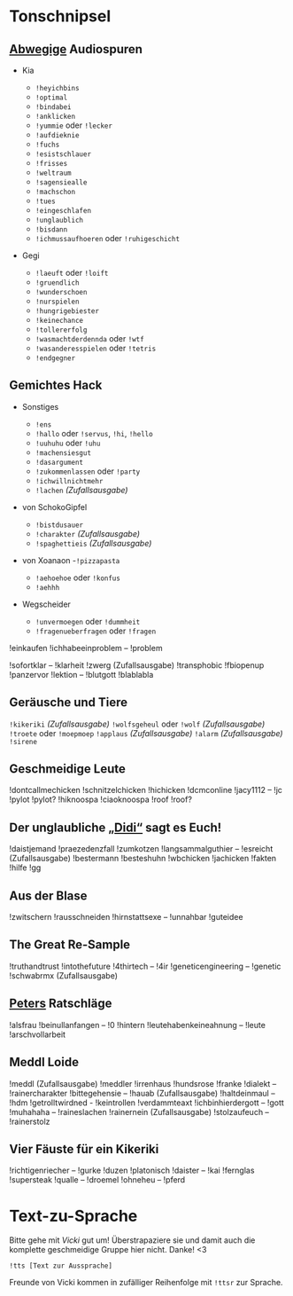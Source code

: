 # Tonschnipsel
## [Abwegige](https://store.steampowered.com/app/1036850/Auf_Abwegen/) Audiospuren
+ Kia
  - `!heyichbins`
  - `!optimal`
  - `!bindabei`
  - `!anklicken`
  - `!yummie` oder `!lecker`
  - `!aufdieknie`
  - `!fuchs`
  - `!esistschlauer`
  - `!frisses`
  - `!weltraum`
  - `!sagensiealle`
  - `!machschon`
  - `!tues`
  - `!eingeschlafen`
  - `!unglaublich`
  - `!bisdann`
  - `!ichmussaufhoeren` oder `!ruhigeschicht`

+ Gegi
  - `!laeuft` oder `!loift`
  - `!gruendlich`
  - `!wunderschoen`
  - `!nurspielen`
  - `!hungrigebiester`
  - `!keinechance`
  - `!tollererfolg`
  - `!wasmachtderdennda` oder `!wtf`
  - `!wasanderesspielen` oder `!tetris`
  - `!endgegner`

## Gemichtes Hack
+ Sonstiges
  - `!ens`
  - `!hallo` oder `!servus`, `!hi`, `!hello`
  - `!uuhuhu` oder `!uhu`
  - `!machensiesgut`
  - `!dasargument`
  - `!zukommenlassen` oder `!party`
  - `!ichwillnichtmehr`
  - `!lachen` _(Zufallsausgabe)_

+ von SchokoGipfel
  - `!bistdusauer`
  - `!charakter` _(Zufallsausgabe)_
  - `!spaghettieis` _(Zufallsausgabe)_

+ von Xoanaon
  -`!pizzapasta`
  - `!aehoehoe` oder `!konfus`
  - `!aehhh`

+ Wegscheider
  - `!unvermoegen` oder `!dummheit`
  - `!fragenueberfragen` oder `!fragen`

!einkaufen
!ichhabeeinproblem – !problem

!sofortklar – !klarheit
!zwerg (Zufallsausgabe)
!transphobic
!fbiopenup
!panzervor
!lektion – !blutgott
!blablabla

## Geräusche und Tiere
`!kikeriki` _(Zufallsausgabe)_
`!wolfsgeheul` oder `!wolf` _(Zufallsausgabe)_
`!troete` oder `!moepmoep`
`!applaus` _(Zufallsausgabe)_
`!alarm` _(Zufallsausgabe)_
`!sirene`

## Geschmeidige Leute
!dontcallmechicken
!schnitzelchicken
!hichicken
!dcmconline
!jacy1112 – !jc
!pylot
!pylot?
!hiknoospa
!ciaoknoospa
!roof
!roof?

## Der unglaubliche [„Didi“](https://www.twitch.tv/1ncredible03) sagt es Euch!
!daistjemand
!praezedenzfall
!zumkotzen
!langsammalguthier – !esreicht (Zufallsausgabe)
!bestermann
!besteshuhn
!wbchicken
!jachicken
!fakten
!hilfe
!gg

## Aus der Blase
!zwitschern
!rausschneiden
!hirnstattsexe – !unnahbar
!guteidee

## The Great Re-Sample
!truthandtrust
!intothefuture
!4thirtech – !4ir
!geneticengineering – !genetic
!schwabrmx (Zufallsausgabe)

## [Peters](https://www.youtube.com/c/PersonalPowerCoach) Ratschläge
!alsfrau
!beinullanfangen – !0
!hintern
!leutehabenkeineahnung – !leute
!arschvollarbeit

## Meddl Loide
!meddl (Zufallsausgabe)
!meddler
!irrenhaus
!hundsrose
!franke
!dialekt – !rainercharakter
!bittegehensie – !hauab (Zufallsausgabe)
!haltdeinmaul – !hdm
!getrolltwirdned - !keintrollen
!verdammteaxt
!ichbinhierdergott – !gott
!muhahaha – !raineslachen
!rainernein (Zufallsausgabe)
!stolzaufeuch – !rainerstolz

## Vier Fäuste für ein Kikeriki
!richtigenriecher – !gurke
!duzen
!platonisch
!daister – !kai
!fernglas
!supersteak
!qualle – !droemel
!ohneheu – !pferd

# Text-zu-Sprache
Bitte gehe mit *Vicki* gut um! Überstrapaziere sie und damit auch die komplette geschmeidige Gruppe hier nicht. Danke! <3

```!tts [Text zur Aussprache]```

Freunde von Vicki kommen in zufälliger Reihenfolge mit `!ttsr` zur Sprache.
